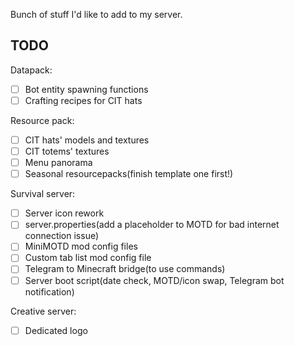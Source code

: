 Bunch of stuff I'd like to add to my server.

## TODO
Datapack: 
- [ ] Bot entity spawning functions
- [ ] Crafting recipes for CIT hats 

Resource pack:
- [ ] CIT hats' models and textures
- [ ] CIT totems' textures
- [ ] Menu panorama
- [ ] Seasonal resourcepacks(finish template one first!)

Survival server:
- [ ] Server icon rework
- [ ] server.properties(add a placeholder to MOTD for bad internet connection issue)
- [ ] MiniMOTD mod config files
- [ ] Custom tab list mod config file
- [ ] Telegram to Minecraft bridge(to use commands)
- [ ] Server boot script(date check, MOTD/icon swap, Telegram bot notification)

Creative server:
- [ ] Dedicated logo
